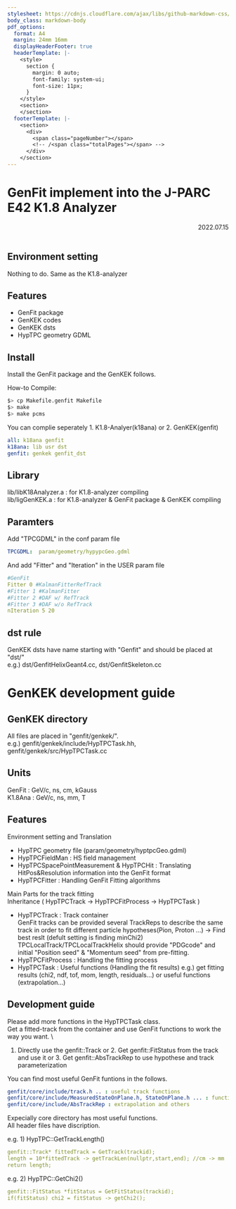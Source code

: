 ```yaml
---
stylesheet: https://cdnjs.cloudflare.com/ajax/libs/github-markdown-css/2.10.0/github-markdown.min.css
body_class: markdown-body
pdf_options:
  format: A4
  margin: 24mm 16mm
  displayHeaderFooter: true
  headerTemplate: |-
    <style>
      section {
        margin: 0 auto;
        font-family: system-ui;
        font-size: 11px;
      }
    </style>
    <section>
    </section>
  footerTemplate: |-
    <section>
      <div>
        <span class="pageNumber"></span>
        <!-- /<span class="totalPages"></span> -->
      </div>
    </section>
---
```



GenFit implement into the J-PARC E42 K1.8 Analyzer
====================

<div style="text-align: right;">
 2022.07.15
 </div><br>

## Environment setting

   Nothing to do. Same as the K1.8-analyzer

## Features

   - GenFit package
   - GenKEK codes
   - GenKEK dsts
   - HypTPC geometry GDML

## Install

   Install the GenFit package and the GenKEK follows.

   How-to Compile:
   ```sh
   $> cp Makefile.genfit Makefile
   $> make
   $> make pcms
   ```
   You can complie seperately 1. K1.8-Analyer(k18ana) or 2. GenKEK(genfit)

   ```yml
   all: k18ana genfit
   k18ana: lib usr dst
   genfit: genkek genfit_dst
   ```

## Library

   lib/libK18Analyzer.a : for K1.8-analyzer compiling \
   lib/ligGenKEK.a : for K1.8-analyzer & GenFit package & GenKEK compiling


## Paramters

   Add "TPCGDML" in the conf param file
   ```yml
   TPCGDML:  param/geometry/hypypcGeo.gdml
   ```

   And add "Fitter" and "Iteration" in the USER param file
   ```yml
   #GenFit
   Fitter 0 #KalmanFitterRefTrack
   #Fitter 1 #KalmanFitter
   #Fitter 2 #DAF w/ RefTrack
   #Fitter 3 #DAF w/o RefTrack
   nIteration 5 20
   ```

## dst rule

   GenKEK dsts have name starting with "Genfit" and should be placed at "dst/" \
   e.g.) dst/GenfitHelixGeant4.cc, dst/GenfitSkeleton.cc

GenKEK development guide
====================

## GenKEK directory

   All files are placed in "genfit/genkek/". \
   e.g.) genfit/genkek/include/HypTPCTask.hh, genfit/genkek/src/HypTPCTask.cc

## Units

   GenFit : GeV/c, ns, cm, kGauss \
   K1.8Ana : GeV/c, ns, mm, T

## Features

   Environment setting and Translation

   - HypTPC geometry file (param/geometry/hyptpcGeo.gdml)
   - HypTPCFieldMan : HS field management
   - HypTPCSpacePointMeasurement & HypTPCHit : Translating HitPos&Resolution information into the GenFit format
   - HypTPCFitter : Handling GenFit Fitting algorithms

   Main Parts for the track fitting \
   Inheritance ( HypTPCTrack -> HypTPCFitProcess -> HypTPCTask )

   - HypTPCTrack : Track container \
   GenFit tracks can be provided several TrackReps to describe the same track in order to fit different particle hypotheses(Pion, Proton ...) -> Find best reslt (defult setting is finding minChi2) \
   TPCLocalTrack/TPCLocalTrackHelix should provide "PDGcode" and initial "Position seed" & "Momentum seed" from pre-fitting.
   - HypTPCFitProcess : Handling the fitting process
   - HypTPCTask : Useful functions (Handling the fit results)
   e.g.) get fitting results (chi2, ndf, tof, mom, length, residuals...) or useful functions (extrapolation...)

## Development guide

   Please add more functions in the HypTPCTask class. \
   Get a fitted-track from the container and use GenFit functions to work the way you want. \
   1. Directly use the genfit::Track or 2. Get genfit::FitStatus from the track and use it or 3. Get genfit::AbsTrackRep to use hypothese and track parameterization

   You can find most useful GenFit funtions in the follows.
   ```yml
   genfit/core/include/track.h .. : useful track functions
   genfit/core/include/MeasuredStateOnPlane.h, StateOnPlane.h ... : functions for State vector
   genfit/core/include/AbsTrackRep : extrapolation and others
   ```
   Expecially core directory has most useful functions. \
   All header files have discription.

   e.g. 1) HypTPC::GetTrackLength()
   ```yml
   genfit::Track* fittedTrack = GetTrack(trackid);
   length = 10*fittedTrack -> getTrackLen(nullptr,start,end); //cm -> mm
   return length;
   ```

   e.g. 2) HypTPC::GetChi2()
   ```yml
   genfit::FitStatus *fitStatus = GetFitStatus(trackid);
   if(fitStatus) chi2 = fitStatus -> getChi2();
   ```